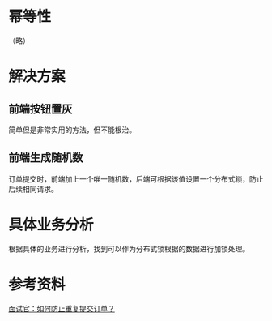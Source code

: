 # 幂等性
（略）

# 解决方案
## 前端按钮置灰
简单但是非常实用的方法，但不能根治。

## 前端生成随机数
订单提交时，前端加上一个唯一随机数，后端可根据该值设置一个分布式锁，防止后续相同请求。

# 具体业务分析
根据具体的业务进行分析，找到可以作为分布式锁根据的数据进行加锁处理。

# 参考资料
[面试官：如何防止重复提交订单？](https://juejin.cn/post/7273024681631776829)